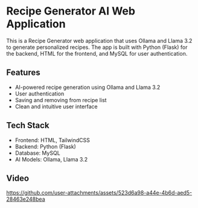 # Recipe Generator AI Web Application

This is a Recipe Generator web application that uses Ollama and Llama 3.2 to generate personalized recipes. The app is built with Python (Flask) for the backend, HTML for the frontend, and MySQL for user authentication.

## Features
- AI-powered recipe generation using Ollama and Llama 3.2
- User authentication
- Saving and removing from recipe list
- Clean and intuitive user interface

## Tech Stack
- Frontend: HTML, TailwindCSS
- Backend: Python (Flask)
- Database: MySQL
- AI Models: Ollama, Llama 3.2

## Video

https://github.com/user-attachments/assets/523d6a98-a44e-4b6d-aed5-28463e248bea

